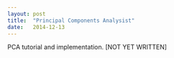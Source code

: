 ```yaml
---
layout: post
title:  "Principal Components Analysist"
date:   2014-12-13
---
```


<p class="intro"><span class="dropcap">P</span>CA tutorial and implementation. [NOT YET WRITTEN]</p>


